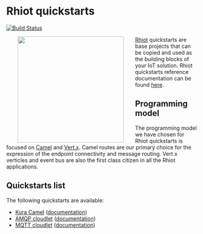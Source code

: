 # Rhiot quickstarts

[![Build Status](https://travis-ci.org/rhiot/quickstarts.svg?branch=master)](https://travis-ci.org/rhiot/quickstarts)

<a href="https://github.com/rhiot/rhiot"><img src="https://github.com/rhiot/rhiot/raw/master/rhiot.png" align="left" height="280" hspace="30"></a>

[Rhiot](http://rhiot.io) quickstarts are base projects that can be copied and used as the building
blocks of your IoT solution. Rhiot quickstarts reference documentation
can be found [here](https://github.com/rhiot/rhiot/blob/master/docs/readme.md#quickstarts).

## Programming model

The programming model we have chosen for Rhiot quickstarts is focused on [Camel](http://camel.apache.org) and
[Vert.x](http://vertx.io). Camel routes are our primary choice for the expression of the endpoint connectivity and
message routing. Vert.x verticles and event bus are also the first class citizen in all the Rhiot applications.

## Quickstarts list

The following quickstarts are available:

* [Kura Camel](https://github.com/rhiot/quickstarts/tree/master/kura-camel) ([documentation](https://github.com/rhiot/rhiot/blob/master/docs/readme.md#kura-camel-quickstart))
* [AMQP cloudlet](https://github.com/rhiot/quickstarts/tree/master/cloudlets/amqp) ([documentation](https://github.com/rhiot/rhiot/blob/master/docs/readme.md#amqp-cloudlet-quickstart))
* [MQTT cloudlet](https://github.com/rhiot/quickstarts/tree/master/cloudlets/mqtt) ([documentation](https://github.com/rhiot/rhiot/blob/master/docs/readme.md#mqtt-cloudlet-quickstart))